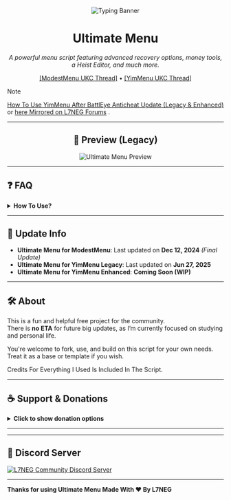 <p align="center">
  <img src="https://readme-typing-svg.vercel.app/?lines=Ultimate+Menu+Script;Most+Useful+Script&font=Fira%20Code&size=31&center=true&width=380&height=50&duration=4000&pause=1000" alt="Typing Banner">
</p>

<h1 align="center">Ultimate Menu</h1>

<p align="center"><em>A powerful menu script featuring advanced recovery options, money tools, a Heist Editor, and much more.</em></p>

<p align="center">
  <a href="https://www.unknowncheats.me/forum/grand-theft-auto-v/565688-ultimate-menu-script.html">[ModestMenu UKC Thread]</a> • 
  <a href="https://www.unknowncheats.me/forum/grand-theft-auto-v/597103-ultimate-menu-yimmenu.html">[YimMenu UKC Thread]</a>
</p>

> [!NOTE]  
> [How To Use YimMenu After BattlEye Anticheat Update (Legacy & Enhanced)](https://github.com/UltimateMenu/UltimateMenu/wiki/How-To-Use-UM-Script-With-YimMenu-After-Battleye-Anticheat-(Legacy-&-Enhanced))  
> or [here Mirrored on L7NEG Forums](https://forums.l7neg.uk.to/threads/how-to-use-yimmenu-after-battleye-anticheat-update.16/) .

---

<h2 align="center">📸 Preview (Legacy)</h2>

<p align="center">
  <img src="https://github.com/user-attachments/assets/a7a3e759-b90c-48a7-b750-57f136c4c282" alt="Ultimate Menu Preview">
</p>

---

## ❓ FAQ

<details>
  <summary><strong>How To Use?</strong></summary>

- For **YimMenu Legacy**:  
  Open YimMenu → `Settings` → `Lua` → `Open Folder` → `scripts`  
  → Paste the `.lua` file there. That’s it!
  
- For **YimMenuV2 Enhanced**:  
  Coming Soon (WIP)
</details>

---

## 📅 Update Info

- **Ultimate Menu for ModestMenu**: Last updated on **Dec 12, 2024** *(Final Update)*  
- **Ultimate Menu for YimMenu Legacy**: Last updated on **Jun 27, 2025**
- **Ultimate Menu for YimMenu Enhanced**: **Coming Soon (WIP)**

---

## 🛠️ About

This is a fun and helpful free project for the community.  
There is **no ETA** for future big updates, as I’m currently focused on studying and personal life.

You're welcome to fork, use, and build on this script for your own needs.  
Treat it as a base or template if you wish.

Credits For Everything I Used Is Included In The Script.

---

## ☕ Support & Donations

<details>
  <summary><strong>Click to show donation options</strong></summary>

If you'd like to support this project or say thanks you can use one of the below options:

<p align="center">
  <a href="https://www.buymeacoffee.com/L7NEG" target="_blank">
    <img src="https://img.shields.io/badge/Buy%20Me%20a%20Coffee-yellow?logo=buy-me-a-coffee&logoColor=white" alt="Buy Me A Coffee">
  </a>
</p>

<p align="center">
  <strong>Binance ID:</strong><br>
  <code>810214888</code>
</p>

<p align="center">
  <strong>Phantom Profile:</strong><br>
  https://phantom.com/user/l7neg
</p>

<p align="center">
  <strong>BTC Address:</strong><br>
  <code>12U6pLzGtSPivFGvP4rKz9AtesxjDP3fe7</code>
</p>

<p align="center">
  <strong>BTC (Taproot) Address:</strong><br>
  <code>bc1pp8vc4zsfsz7z66f3e75s73kk5q7catugfflfu6n8craylq7r35wsrsa820</code>
</p>

<p align="center">
  <strong>BTC (Native Segwit) Address:</strong><br>
  <code>bc1qxq3c376ewt0xn8994q50zd7kmzv4trhx46f8xa</code>
</p>

<p align="center"><em>Any support is greatly appreciated! :3.</em></p>

</details>

---

---

<h2 align="left">💬 Discord Server</h2>

<p align="left">
  <a href="https://dsc.gg/l7neg">
    <img src="https://discord.com/api/guilds/1025804814183047218/widget.png?style=banner2" alt="L7NEG Community Discord Server">
  </a>
</p>

---

**Thanks for using Ultimate Menu Made With ❤️ By L7NEG**
